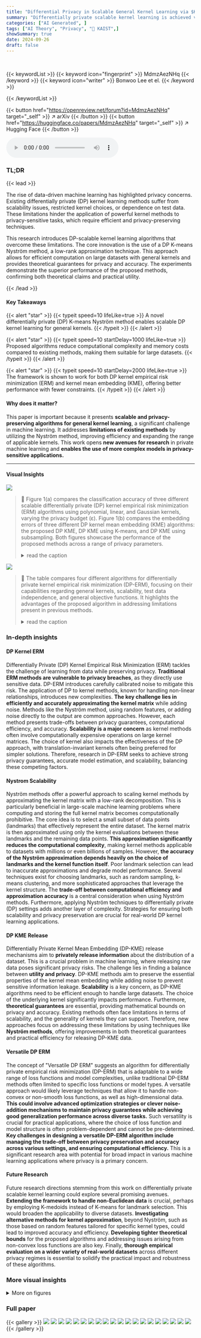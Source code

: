 ```yaml
---
title: "Differential Privacy in Scalable General Kernel Learning via $K$-means Nystr{\"o}m Random Features"
summary: "Differentially private scalable kernel learning is achieved via a novel DP K-means Nyström method, enabling efficient and accurate model training for general kernels while safeguarding privacy."
categories: ["AI Generated", ]
tags: ["AI Theory", "Privacy", "🏢 KAIST",]
showSummary: true
date: 2024-09-26
draft: false
---
```


<br>

{{< keywordList >}}
{{< keyword icon="fingerprint" >}} MdmzAezNHq {{< /keyword >}}
{{< keyword icon="writer" >}} Bonwoo Lee et el. {{< /keyword >}}
 
{{< /keywordList >}}

{{< button href="https://openreview.net/forum?id=MdmzAezNHq" target="_self" >}}
↗ arXiv
{{< /button >}}
{{< button href="https://huggingface.co/papers/MdmzAezNHq" target="_self" >}}
↗ Hugging Face
{{< /button >}}



<audio controls>
    <source src="https://ai-paper-reviewer.com/MdmzAezNHq/podcast.wav" type="audio/wav">
    Your browser does not support the audio element.
</audio>


### TL;DR


{{< lead >}}

The rise of data-driven machine learning has highlighted privacy concerns.  Existing differentially private (DP) kernel learning methods suffer from scalability issues, restricted kernel choices, or dependence on test data.  These limitations hinder the application of powerful kernel methods to privacy-sensitive tasks, which require efficient and privacy-preserving techniques. 

This research introduces DP-scalable kernel learning algorithms that overcome these limitations.  The core innovation is the use of a DP K-means Nyström method, a low-rank approximation technique.  This approach allows for efficient computation on large datasets with general kernels and provides theoretical guarantees for privacy and accuracy. The experiments demonstrate the superior performance of the proposed methods, confirming both theoretical claims and practical utility.

{{< /lead >}}


#### Key Takeaways

{{< alert "star" >}}
{{< typeit speed=10 lifeLike=true >}} A novel differentially private (DP) K-means Nyström method enables scalable DP kernel learning for general kernels. {{< /typeit >}}
{{< /alert >}}

{{< alert "star" >}}
{{< typeit speed=10 startDelay=1000 lifeLike=true >}} Proposed algorithms reduce computational complexity and memory costs compared to existing methods, making them suitable for large datasets. {{< /typeit >}}
{{< /alert >}}

{{< alert "star" >}}
{{< typeit speed=10 startDelay=2000 lifeLike=true >}} The framework is shown to work for both DP kernel empirical risk minimization (ERM) and kernel mean embedding (KME), offering better performance with fewer constraints. {{< /typeit >}}
{{< /alert >}}

#### Why does it matter?
This paper is important because it presents **scalable and privacy-preserving algorithms for general kernel learning**, a significant challenge in machine learning.  It addresses **limitations of existing methods** by utilizing the Nyström method, improving efficiency and expanding the range of applicable kernels. This work opens **new avenues for research** in private machine learning and  **enables the use of more complex models in privacy-sensitive applications.**

------
#### Visual Insights



![](https://ai-paper-reviewer.com/MdmzAezNHq/figures_8_1.jpg)

> 🔼 Figure 1(a) compares the classification accuracy of three different scalable differentially private (DP) kernel empirical risk minimization (ERM) algorithms using polynomial, linear, and Gaussian kernels, varying the privacy budget (ε). Figure 1(b) compares the embedding errors of three different DP kernel mean embedding (KME) algorithms: the proposed DP KME, DP KME using K-means, and DP KME using subsampling.  Both figures showcase the performance of the proposed methods across a range of privacy parameters.
> <details>
> <summary>read the caption</summary>
> Figure 1: (a) Comparison of classification accuracy of scalable DP kernel ERMs with different kernels over a range of the privacy budget (b) Comparison of embedding errors of the proposed DP KME with alternative approaches.
> </details>





![](https://ai-paper-reviewer.com/MdmzAezNHq/tables_2_1.jpg)

> 🔼 The table compares four different algorithms for differentially private kernel empirical risk minimization (DP-ERM), focusing on their capabilities regarding general kernels, scalability, test data independence, and general objective functions.  It highlights the advantages of the proposed algorithm in addressing limitations present in previous methods.
> <details>
> <summary>read the caption</summary>
> Table 1: Comparison of DP kernel ERM algorithms in terms of restrictions for privacy guarantee.
> </details>





### In-depth insights


#### DP Kernel ERM
Differentially Private (DP) Kernel Empirical Risk Minimization (ERM) tackles the challenge of learning from data while preserving privacy.  **Traditional ERM methods are vulnerable to privacy breaches**, as they directly use sensitive data. DP-ERM introduces carefully calibrated noise to mitigate this risk. The application of DP to kernel methods, known for handling non-linear relationships, introduces new complexities.  **The key challenge lies in efficiently and accurately approximating the kernel matrix** while adding noise. Methods like the Nyström method, using random features, or adding noise directly to the output are common approaches.  However, each method presents trade-offs between privacy guarantees, computational efficiency, and accuracy. **Scalability is a major concern** as kernel methods often involve computationally expensive operations on large kernel matrices. The choice of kernel also impacts the effectiveness of the DP approach, with translation-invariant kernels often being preferred for simpler solutions.  Therefore, research in DP-ERM seeks to achieve strong privacy guarantees, accurate model estimation, and scalability, balancing these competing factors.

#### Nystrom Scalability
Nyström methods offer a powerful approach to scaling kernel methods by approximating the kernel matrix with a low-rank decomposition.  This is particularly beneficial in large-scale machine learning problems where computing and storing the full kernel matrix becomes computationally prohibitive.  The core idea is to select a small subset of data points (landmarks) that effectively represent the entire dataset. The kernel matrix is then approximated using only the kernel evaluations between these landmarks and the remaining data points.  **This approximation significantly reduces the computational complexity**, making kernel methods applicable to datasets with millions or even billions of samples.  However, **the accuracy of the Nyström approximation depends heavily on the choice of landmarks and the kernel function itself**.  Poor landmark selection can lead to inaccurate approximations and degrade model performance.  Several techniques exist for choosing landmarks, such as random sampling, k-means clustering, and more sophisticated approaches that leverage the kernel structure.  The **trade-off between computational efficiency and approximation accuracy** is a central consideration when using Nyström methods.   Furthermore, applying Nyström techniques to differentially private (DP) settings adds another layer of complexity.  Strategies for ensuring both scalability and privacy preservation are crucial for real-world DP kernel learning applications.

#### DP KME Release
Differentially Private Kernel Mean Embedding (DP-KME) release mechanisms aim to **privately release information** about the distribution of a dataset.  This is a crucial problem in machine learning, where releasing raw data poses significant privacy risks.  The challenge lies in finding a balance between **utility and privacy**.  DP-KME methods aim to preserve the essential properties of the kernel mean embedding while adding noise to prevent sensitive information leakage.  **Scalability** is a key concern, as DP-KME algorithms need to be efficient enough to handle large datasets.  The choice of the underlying kernel significantly impacts performance.  Furthermore, **theoretical guarantees** are essential, providing mathematical bounds on privacy and accuracy.   Existing methods often face limitations in terms of scalability, and the generality of kernels they can support.  Therefore, new approaches focus on addressing these limitations by using techniques like **Nyström methods**, offering improvements in both theoretical guarantees and practical efficiency for releasing DP-KME data.

#### Versatile DP ERM
The concept of "Versatile DP ERM" suggests an algorithm for differentially private empirical risk minimization (DP-ERM) that is adaptable to a wide range of loss functions and model complexities, unlike traditional DP-ERM methods often limited to specific loss functions or model types.  A versatile approach would likely leverage techniques that allow it to handle non-convex or non-smooth loss functions, as well as high-dimensional data.  **This could involve advanced optimization strategies or clever noise-addition mechanisms to maintain privacy guarantees while achieving good generalization performance across diverse tasks.** Such versatility is crucial for practical applications, where the choice of loss function and model structure is often problem-dependent and cannot be pre-determined.  **Key challenges in designing a versatile DP-ERM algorithm include managing the trade-off between privacy preservation and accuracy across various settings, and ensuring computational efficiency.** This is a significant research area with potential for broad impact in various machine learning applications where privacy is a primary concern.

#### Future Research
Future research directions stemming from this work on differentially private scalable kernel learning could explore several promising avenues. **Extending the framework to handle non-Euclidean data** is crucial, perhaps by employing K-medoids instead of K-means for landmark selection.  This would broaden the applicability to diverse datasets.  **Investigating alternative methods for kernel approximation**, beyond Nyström, such as those based on random features tailored for specific kernel types, could lead to improved accuracy and efficiency.  **Developing tighter theoretical bounds** for the proposed algorithms and addressing issues arising from non-convex loss functions are also key.  Finally, **thorough empirical evaluation on a wider variety of real-world datasets** across different privacy regimes is essential to solidify the practical impact and robustness of these algorithms.


### More visual insights

<details>
<summary>More on figures
</summary>


![](https://ai-paper-reviewer.com/MdmzAezNHq/figures_14_1.jpg)

> 🔼 Figure 1(a) shows the classification accuracy of three different scalable DP kernel ERMs (polynomial, Gaussian RBF, and linear kernels) across a range of privacy budgets (epsilon).  Figure 1(b) compares the embedding errors of the proposed DP KME algorithm against alternative DP KME approaches, illustrating its superior performance.
> <details>
> <summary>read the caption</summary>
> Figure 1: (a) Comparison of classification accuracy of scalable DP kernel ERMs with different kernels over a range of the privacy budget (b) Comparison of embedding errors of the proposed DP KME with alternative approaches.
> </details>



![](https://ai-paper-reviewer.com/MdmzAezNHq/figures_14_2.jpg)

> 🔼 This figure shows the classification accuracy achieved by the proposed DP kernel ERM algorithm under different privacy budget allocations.  The x-axis represents the privacy budget (epsilon), while the y-axis represents the classification accuracy.  Different lines represent different allocations of the privacy budget between the DP K-means Nyström approximation (feature map) and the DP linear ERM solver.  The plot illustrates how varying the proportion of the privacy budget allocated to each stage impacts the overall accuracy.
> <details>
> <summary>read the caption</summary>
> Figure 3: Classification accuracy under varying privacy budget allocations
> </details>



![](https://ai-paper-reviewer.com/MdmzAezNHq/figures_15_1.jpg)

> 🔼 Figure 1(a) shows the classification accuracy comparison of three different kernel ERMs (polynomial, Gaussian, and linear) under various privacy budgets (epsilon). The polynomial kernel consistently outperforms others. Figure 1(b) compares the embedding errors of the proposed DP KME algorithm against existing approaches using the adult dataset.  The K-means based Nystrom method shows superior performance.
> <details>
> <summary>read the caption</summary>
> Figure 1: (a) Comparison of classification accuracy of scalable DP kernel ERMs with different kernels over a range of the privacy budget (b) Comparison of embedding errors of the proposed DP KME with alternative approaches.
> </details>



</details>






### Full paper

{{< gallery >}}
<img src="https://ai-paper-reviewer.com/MdmzAezNHq/1.png" class="grid-w50 md:grid-w33 xl:grid-w25" />
<img src="https://ai-paper-reviewer.com/MdmzAezNHq/2.png" class="grid-w50 md:grid-w33 xl:grid-w25" />
<img src="https://ai-paper-reviewer.com/MdmzAezNHq/3.png" class="grid-w50 md:grid-w33 xl:grid-w25" />
<img src="https://ai-paper-reviewer.com/MdmzAezNHq/4.png" class="grid-w50 md:grid-w33 xl:grid-w25" />
<img src="https://ai-paper-reviewer.com/MdmzAezNHq/5.png" class="grid-w50 md:grid-w33 xl:grid-w25" />
<img src="https://ai-paper-reviewer.com/MdmzAezNHq/6.png" class="grid-w50 md:grid-w33 xl:grid-w25" />
<img src="https://ai-paper-reviewer.com/MdmzAezNHq/7.png" class="grid-w50 md:grid-w33 xl:grid-w25" />
<img src="https://ai-paper-reviewer.com/MdmzAezNHq/8.png" class="grid-w50 md:grid-w33 xl:grid-w25" />
<img src="https://ai-paper-reviewer.com/MdmzAezNHq/9.png" class="grid-w50 md:grid-w33 xl:grid-w25" />
<img src="https://ai-paper-reviewer.com/MdmzAezNHq/10.png" class="grid-w50 md:grid-w33 xl:grid-w25" />
<img src="https://ai-paper-reviewer.com/MdmzAezNHq/11.png" class="grid-w50 md:grid-w33 xl:grid-w25" />
<img src="https://ai-paper-reviewer.com/MdmzAezNHq/12.png" class="grid-w50 md:grid-w33 xl:grid-w25" />
<img src="https://ai-paper-reviewer.com/MdmzAezNHq/13.png" class="grid-w50 md:grid-w33 xl:grid-w25" />
<img src="https://ai-paper-reviewer.com/MdmzAezNHq/14.png" class="grid-w50 md:grid-w33 xl:grid-w25" />
<img src="https://ai-paper-reviewer.com/MdmzAezNHq/15.png" class="grid-w50 md:grid-w33 xl:grid-w25" />
<img src="https://ai-paper-reviewer.com/MdmzAezNHq/16.png" class="grid-w50 md:grid-w33 xl:grid-w25" />
<img src="https://ai-paper-reviewer.com/MdmzAezNHq/17.png" class="grid-w50 md:grid-w33 xl:grid-w25" />
<img src="https://ai-paper-reviewer.com/MdmzAezNHq/18.png" class="grid-w50 md:grid-w33 xl:grid-w25" />
<img src="https://ai-paper-reviewer.com/MdmzAezNHq/19.png" class="grid-w50 md:grid-w33 xl:grid-w25" />
<img src="https://ai-paper-reviewer.com/MdmzAezNHq/20.png" class="grid-w50 md:grid-w33 xl:grid-w25" />
{{< /gallery >}}